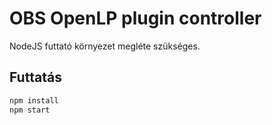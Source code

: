 # OBS OpenLP plugin controller

NodeJS futtató környezet megléte szükséges.

## Futtatás

```sh
npm install
npm start
```
